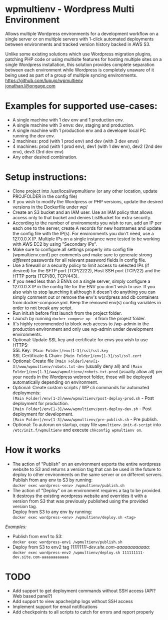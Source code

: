 # wpmultienv - Wordpress Multi Environment
Allows multiple Wordpress environments for a development workflow on a single server or on multiple servers with 1-click automated deployments between environments and tracked version history backed in AWS S3.

Unlike some existing solutions which use Wordpress migration plugins, patching PHP code or using multisite features for hosting multiple sites on a single Wordpress installation, this solution provides complete separation between each environment while Wordpress is completely unaware of it being used as part of a group of multiple syncing environments.
https://github.com/lupujo/wpmultienv \
jonathan.l@ongage.com

# Examples for supported use-cases:
* A single machine with 1 dev env and 1 production env.
* A single machine with 3 envs: dev, staging and production.
* A single machine with 1 production env and a developer local PC running the dev env.
* 2 machines: prod (with 1 prod env) and dev (with 3 dev envs)
* 4 machines: prod (with 1 prod env), dev1 (with 1 dev env), dev2 (2nd dev env), dev3 (3rd dev env)
* Any other desired combination.

# Setup instructions:
* Clone project into /usr/local/wpmultienv (or any other location, update PROJFOLDER in the config file)
* If you wish to modify the Wordpress or PHP versions, update the desired versions in the Dockerfile under wp/
* Create an S3 bucket and an IAM user. Use an IAM policy that allows access only to that bucket and denies ListBucket for extra security.
* According to the number of environments you wish to run, add an IP per each one to the server, create A records for new hostnames and update the config file with the IP(s). For environments you don't need, use a 127.0.0.X IP. Multiple IPs on a single instance were tested to be working with AWS EC2 by using "Secondary IPs". 
* Make sure to configure all settings properly into config file (wpmultienv.conf) per comments and make sure to generate strong *different* passwords for all relevant password fields in config file.
* Use a firewall or a security policy to limit access to selected IPs (if desired) for the SFTP port (TCP/2222), Host SSH port (TCP/22) and the HTTP ports (TCP/80, TCP/443).
* If you need less than 3 ENVs on a single server, simply configure a 127.0.0.X IP in the config file for the ENV you don't wish to use. If you also wish to stop launching it although it doesn't do anything you can simply comment out or remove the env's wordpress and db containers from docker-compose.yml. Keep the removed env(s) config variables in order to not break any script.
* Run init.sh before first launch from the project folder.
* Launch by running ```docker-compose up -d``` from the project folder.
* It's highly recommended to block web access to /wp-admin in the production environment and only use wp-admin under development environments.
* Optional: Update SSL key and certificate for envs you wish to use HTTPS: \
SSL Key: ```[Main Folder]/env[1-3]/ssl/ssl.key``` \
SSL Certificate & Chain: ```[Main Folder]/env[1-3]/ssl/ssl.cert```
* Optional: Create file ```[Main Folder]/env[1-3]/www/wpmultienv/robots.txt-dev``` (usually deny all) and ```[Main Folder]/env[1-3]/www/wpmultienv/robots.txt-prod``` (usually allow all) per your needs in the Wordpress webroot folder, those will be deployed automatically depending on environment.
* Optional: Create custom scripts / WP cli commands for automated deployments: \
```[Main Folder]/env[1-3]/www/wpmultienv/post-deploy-prod.sh``` - Post deployment for production. \
```[Main Folder]/env[1-3]/www/wpmultienv/post-deploy-dev.sh``` - Post deployment for development. \
```[Main Folder]/env[1-3]/www/wpmultienv/pre-publish.sh``` - Pre publish.
* Optional: To autorun on startup, copy file ```wpmultienv.init-d-script``` into ```/etc/init.f/wpmultienv``` and execute ```chkconfig wpmultienv on```.

# How it works
* The action of "Publish" on an environment exports the entire wordpress website to S3 and returns a version tag that can be used in the future to deploy to other environments on the same server or on different servers. \
Publish from any env to S3 by running: \
```docker exec wordpress-<env> /wpmultienv/publish.sh```
* The action of "Deploy" on an environment requires a tag to be provided. It destroys the existing wordpress website and overrides it with a version from S3 that was previously published using the provided version tag. \
Deploy from S3 to any env by running: \
```docker exec wordpress-<env> /wpmultienv/deploy.sh <tag>```

_Examples:_

* Publish from env1 to S3: \
```docker exec wordpress-env1 /wpmultienv/publish.sh```
* Deploy from S3 to env2 tag _111111111-dev.site.com-aaaaaaaaaaaa_: \
```docker exec wordpress-env2 /wpmultienv/deploy.sh 111111111-dev.site.com-aaaaaaaaaaaa```

# TODO
* Add support to get deployment commands without SSH access (API? Web based panel?)
* Add support to view apache/php logs without SSH access
* Implement support for email notifications
* Add checkpoints to all scripts to catch for errors and report properly
